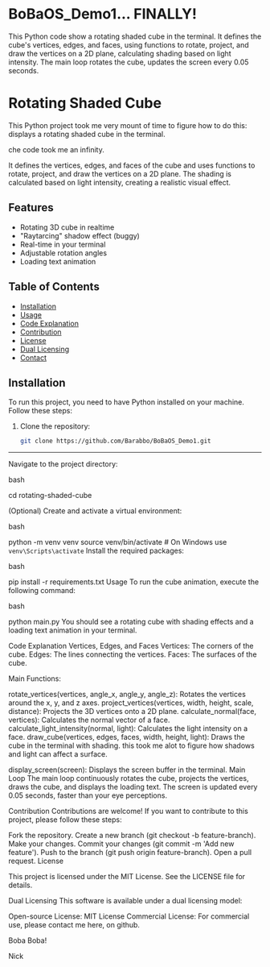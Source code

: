 
# BoBaOS_Demo1... FINALLY!
This Python code show a rotating shaded cube in the terminal. It defines the cube's vertices, edges, and faces, using functions to rotate, project, and draw the vertices on a 2D plane, calculating shading based on light intensity. The main loop rotates the cube, updates the screen every 0.05 seconds. 


# Rotating Shaded Cube

This Python project took me very mount of time to figure how to do this:
displays a rotating shaded cube in the terminal. 


che code took me an infinity.

It defines the vertices, edges, and faces of the cube and uses functions to rotate,
project, and draw the vertices on a 2D plane. The shading is calculated based on light intensity, creating a realistic visual effect.

## Features

- Rotating 3D cube in realtime
- "Raytarcing" shadow effect (buggy)
- Real-time in your terminal
- Adjustable rotation angles
- Loading text animation

## Table of Contents

- [Installation](#installation)
- [Usage](#usage)
- [Code Explanation](#code-explanation)
- [Contribution](#contribution)
- [License](#license)
- [Dual Licensing](#dual-licensing)
- [Contact](#contact)

## Installation

To run this project, you need to have Python installed on your machine. Follow these steps:

1. Clone the repository:
   ```bash
   git clone https://github.com/Barabbo/BoBaOS_Demo1.git

-------
Navigate to the project directory:

bash

cd rotating-shaded-cube


(Optional) Create and activate a virtual environment:

bash

python -m venv venv
source venv/bin/activate  # On Windows use `venv\Scripts\activate`
Install the required packages:

bash

pip install -r requirements.txt
Usage
To run the cube animation, execute the following command:

bash

python main.py
You should see a rotating cube with shading effects and a loading text animation in your terminal.

Code Explanation
Vertices, Edges, and Faces
Vertices: The corners of the cube.
Edges: The lines connecting the vertices.
Faces: The surfaces of the cube.

Main Functions:

rotate_vertices(vertices, angle_x, angle_y, angle_z): Rotates the vertices around the x, y, and z axes.
project_vertices(vertices, width, height, scale, distance): Projects the 3D vertices onto a 2D plane.
calculate_normal(face, vertices): Calculates the normal vector of a face.
calculate_light_intensity(normal, light): Calculates the light intensity on a face.
draw_cube(vertices, edges, faces, width, height, light): Draws the cube in the terminal with shading.
this took me alot to figure how shadows and light can affect a surface.

display_screen(screen): Displays the screen buffer in the terminal.
Main Loop
The main loop continuously rotates the cube, projects the vertices, draws the cube, and displays the loading text. The screen is updated every 0.05 seconds, faster than your eye perceptions.

Contribution
Contributions are welcome! If you want to contribute to this project, please follow these steps:

Fork the repository.
Create a new branch (git checkout -b feature-branch).
Make your changes.
Commit your changes (git commit -m 'Add new feature').
Push to the branch (git push origin feature-branch).
Open a pull request.
License

This project is licensed under the MIT License. See the LICENSE file for details.

Dual Licensing
This software is available under a dual licensing model:

Open-source License: MIT License
Commercial License: For commercial use, please contact me here, on github.

Boba Boba!

Nick
